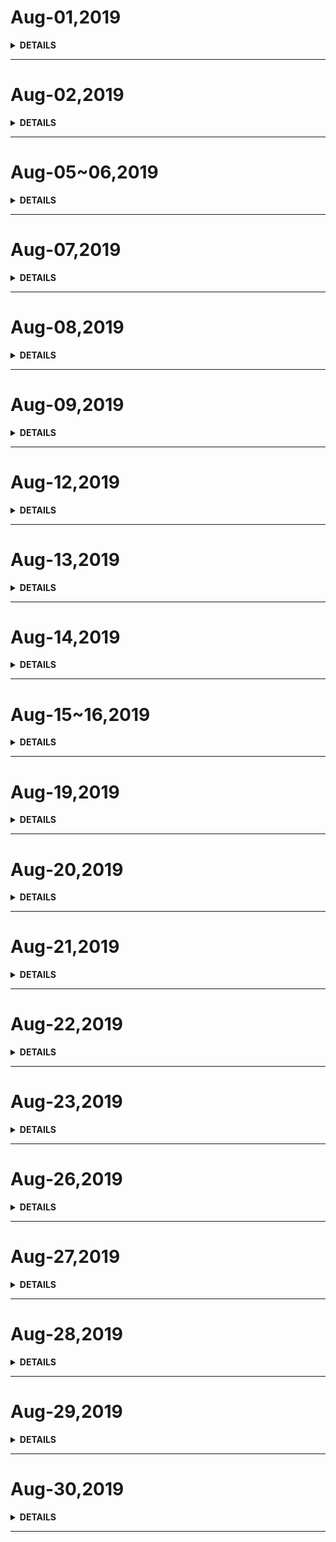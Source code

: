 # Aug-01,2019

<details><summary><b>DETAILS</b></summary>
<p>

## **Daily Sentence**
#### 博弈论相关讨论
> 今天看到一道非常有意思的关于博弈论的题目，感觉非常非常的有意思。在此之前先讲个故事，以下的故事情节设计主要是为了说清楚这个题目。

> 那么我就开始讲故事了：

> 那是在某年某月的某一日，你所在的村子里突然国王来视察了，国王来视察主要因为听说你们村有三个骁勇善战的士兵逃避在家。

> 国王偷偷的进村后，发现三个士兵聚在一起斗地主。

> 桌子上零零碎碎的有几百个金币，看得出这个逃兵士兵玩的很嗨。

> 国王看着他们玩了一会，思索了一阵后，于是上前问道：能不能加上我一块玩啊，看你们好嗨哦。

> 士兵三个看着这个不速之客，穿的花枝招展的想必非常有钱，其中一人问道：斗地主三个玩最有意思，加上你我们玩还有什么意思啊？

> 国王说道：那要不这样吧，我出一万金币，你们不用出钱，我制定一个规则，咱们一起玩怎么样？

> 三个士兵均感叹这么好的事，且先听听这个不差钱的人怎么说。

> 国王吩咐下人往桌上摆了一万金币，说道：

> 这里是一万金币，你们三个人中自己讨论如何分配这一万金币，但是有以下条件：

> 1.你们必须是依次按顺序出金币的分配方案。
> 2.全部人员进行分配方案的投票（包含自己也能对自己投票）。
> 3.投票人数直到大于你们总人数的1/2（不包含1/2）的人同意金币的分配方案后，则游戏结束。若小于等于1/2，则分配方案的人被处死，游戏继续，被处死的自然不能进行后续的投票。

> 国王说完之后，这三个士兵便陷入了深思之中......

> 那么问题来了：如果你是三个士兵中的一员，你会选择第几个进行金币的方案分配？你会怎么分配？

> 这是一道很有意思的博弈论题，在进行如上思考之前，我们有两个条件也是必须要遵循的（这两个条件很重要，请牢记在心在代入思考）：

> 1. 这三个士兵都是绝顶聪明的人，且他们是理性的。
> 2. 这三个士兵的人性都是丑恶的。

> 然后到此为止，题目讲解完毕，你现在可以完全忽略刚才那个不怎么样的故事，对这个金币分配方案进行思考。

> 如果是你，你会怎么选择呢？
</p>
</details>

---

# Aug-02,2019

<details><summary><b>DETAILS</b></summary>
<p>

## **Daily Sentence**
#### <u>*Some people hear theirs own inner voices with great clearness.And they live by what they hear.Such people become crazy,or they become legends*</u>
> 有些人能清楚的听清自己内心深处的声音，并以此行事。这些人要成了疯子，要么变成了传奇。

## **Plan**
|      标签      | 记录  | 评价  |
| :------------: | :---: | :---: |
| 学习TypeScript |   简单瞅了一眼    |  ⭐⭐   |

</p>
</details>

---
# Aug-05~06,2019

<details><summary><b>DETAILS</b></summary>
<p>

## **Daily Sentence**
#### <u>*Today is a begin!*</u>
> Today is a begin

## **Plan**
|        标签         |    记录    | 评价  |
| :-----------------: | :--------: | :---: |
| aiyouH5项目开发记录 | 一点点填坑 |  ⭐⭐   |

## **Record**
##### stylus记录
> + 语法方面、不用括号、层层嵌套
> + 全局引入css样式，$
> + 也可以全局引入一个CSS方法

#### 1像素边框问题
> 引入了border.css之后,可以直接使用class。比如`<div class="border-bottom"></div>`

#### 引入iview-UI组件库
> 出现一个问题：npm install iview的时候，总是不正确，后来发现是版本的问题。  
> 然后，新建了一个工具类文件，将iview的按需引入组件，减少体积。

#### 引入vue-awesome-swiper
> 使用很简单，直接看swiper官方文档就好了。

#### better-scroll
> + npm install better-scroll --save  
> + 在我的现在开发的这个项目中，home页面：
>
>    .main
>   position absolute
>    top 0
>    left 0
>   right 0
>    bottom 0
>    overflow hidden
>   ……………………
>   import Bscroll from 'better-scroll'
>   ……………………
>   this.scroll = new Bscroll(this.$refs.mainwapper)----mounted中

</p>
</details>

---

# Aug-07,2019

<details><summary><b>DETAILS</b></summary>
<p>

## **Daily Sentence**
#### <u>*Dont't foget the things you once owned.Treasure the things you cann't get. Dont't give up the things that belong to you and keep those lost things in memeory.*</u>
> 曾经拥有的，不要忘记。不能得到的，更要珍惜。属于自己的，不要放弃。已经失去的，留作回忆。

## **Plan**
|      标签       | 记录  | 评价  |
| :-------------: | :---: | :---: |
| aiyouH5项目构建 |       |  ⭐⭐   |
|                 |       |       |


## **Record**
---
#### 关于iview的按需引用
> Yesterday night,那个ivew的下拉就是整不出来，今天终于试了出来，原因是这样的:  
> 从官网上我们可以看到按需引用是这么说的：
> + 借助插件 babel-plugin-import可以实现按需加载组件，减少文件体积。首先安装，并在文件 .babelrc 中配置：  
> + 然后这样按需引入组件，就可以减小体积了：  
>     
>     import { Button, Table } from 'iview';
>    Vue.component('Button', Button);
> +`特别提醒`：按需引用仍然需要导入样式，即在 main.js 或根组件执行 import 'iview/dist/styles/iview.css';

> 而我因为使用了`import iview from './assets/utils/iview'`这样的方法，上面的特别提醒说好了在main.js中引入，而我却在ivew.js中引入了，故而产生了问题。

> 没有想到的：后来又有问题了，点击又无缘无故没有反映了，然后我把之前的那个fastclick注释掉的东西放开就可以了。

#### axios学习
> + axios请求方法：get\post\put\patch\delete\
> `get`: 获取数据  
> `post`: 提交数据（表单提交、文件上传）  
> `put\patch`: 更新数据，`put`将所有数据推送到后端，`patch`只将修改的数据推送  
> `delete`: 删除数据

> + 数据上传的两种方式：`form data`(表单提交图片、文件上传) 和`application json`
> 
> + axios并发请求
>
>     axios.all([
>         axios.get('/index.json'),
>         axios.get('/home/json')]
>     ).then(axios.spread((dataindex,datahome) =>{
>       console.log(dataindex)
>       console.log(datahome)
>     }))
> 
> + axios创建实例--用于请求不同的域名或者超时时间的时候有用
> 
>   let instance = axios.create({
>       baseURL:'https://locahost:8080',
>       timeout:1000
>   })
>   instance.get('./data.json').then( res=> {})
> 
> + axios配置参数
>   `baseURL`:请求的域名或者基本地址。
>   `timeout`:接口超时时间设置
>   `url`: 请求的路径
>   `method`: 请求方法（五个）
>   `headers`:设置请求头
>   `params`:请求参数拼接在url上
>   `data`: 请求参数放在请求体上
> 
> + axios:全局配置、实例配置、请求配置
> 全局配置：axios.default.beseURL、axiso.default.timeout
> 实例配置如上代码
> 请求配置如上代码
>  
> + 拦截器
> 在请求或响应被处理前拦截他们处理，可分为`请求拦截器`和`响应拦截器`
> axios.interceptors.request(response).use( config => {
>   //在发送请求前做些什么
>   return config
> },err => {
>   //请求错误的时候做点什么
>   return Promise.reject(err)
> })
> 
> 
> 
> 引申一：路由组件采用按需加载。
>  

</p>
</details>

---
# Aug-08,2019

<details><summary><b>DETAILS</b></summary>
<p>

## **Daily Sentence**
#### <u>*It doesn't matter if the guy is perfect or the girl is perfect, as long as they are perfect for each other.*</u>
> 那个小伙子是否完美，或者那个姑娘是否完美都不重要，只要他们珠联璧合。

## **Plan**
|        标签         | 记录  | 评价  |
| :-----------------: | :---: | :---: |
| axios封装，项目运用 |       |  ⭐⭐   |
| 图片优化文章的学习  |       |       |
| vant组件的引入使用  |       |       |

## **Goals**
> 今天主要首先学会vant-UI组件的灵活使用。   
> 如果还有时间、心情的话对axios的使用进行封装并在醒目中进行测试。  
> 最后实在还有时间的话，对图片优化的文章进行透透的学习。  
> 

</p>
</details>

---

# Aug-09,2019

<details><summary><b>DETAILS</b></summary>
<p>

## **Daily Sentence**
#### <u>*The truth is a beautiful and terrible thing,and should therefore be treated with great caution.*</u>
> 真相是一种美丽又可怕的东西，需要格外谨慎地对待。

## **Record**
> 今日首先主要是解决压缩文件的显示问题。

> 然后调试接口，对axios进行封装，接口数据读取流畅、代码清晰。

> iview-UI组件适合PC端、vant适合移动端但是书写起来总觉不对劲，所以了解一下elmentUI。

## **Summary**
|        标签        |         记录          | 评价  |
| :----------------: | :-------------------: | :---: |
| 压缩文件的显示问题 | 浏览器缓存问题，无bug |  ⭐⭐   |

</p>
</details>

---
# Aug-12,2019

<details><summary><b>DETAILS</b></summary>
<p>

## **Daily Sentence**
#### <u>*I was blessed to hava in my life.When I look back on these days,I'll look and see your face.You were right there for me.*</u>
> 在我的生命中有你是多么的幸运。当我回忆过去，眼前就会浮现你的脸庞，你总在那守候着我。


## **Plan**
>这里记录我的一天，需要去留意的事。

> + 首先对之前遗留的关于jsonp的学习，继续进行。
> + 其次整理一下已经写过的关于Vue2.0音乐的文章，对知识点进行梳理。
> 
## **Summary**

|            标签            |                        记录                        | 评价  |
| :------------------------: | :------------------------------------------------: | :---: |
| Vue-2.0音乐APP文章重新梳理 | 之前写了八章的内容，今天重新整理了四章，做了个回顾 |  ⭐⭐⭐  |
|    JSONP原理语法的掌握     |            简单梳理了一下，对其API了解             |  ⭐⭐⭐  |

</p>
</details>

---

# Aug-13,2019

<details><summary><b>DETAILS</b></summary>
<p>

## **Daily Sentence**
#### <u>*Excuse me,Can I change my order please*</u>
> 打扰一下，我能换个菜吗？
#### <u>*I hear what you say.*</u>
> 别再啰嗦了。
 #### <u>*Shake a leg*</u>
>快点，别墨迹了！（hurry）


## **Plan**
>这里记录我的一天，需要去留意的事。

> + 把Vue-2.0音乐APP第四章内容再次整理。
> + 将能用到的功能添加至aiyouH5项目
> 
## **Summary**

|       标签        |                记录                 | 评价  |
| :---------------: | :---------------------------------: | :---: |
| 项目aiyouH5的开发 |   今天主要是对项目接口等做了封装    |  ⭐⭐⭐  |
|    第四章内容     | Tonight对第四章内容做了一个新的补充 |  ⭐⭐⭐  |

</p>
</details>

---
# Aug-14,2019

<details><summary><b>DETAILS</b></summary>
<p>

## **Daily Sentence**
> 英语里面礼貌的口语：
#### <u>*May I have your name ?*</u>
#### <u>*Please have a seat.*</u>
#### <u>*Anything will do.*</u>
#### <u>*What's your question ?*</u>
#### <u>*After you*</u>

## **Plan**
>这里记录我的一天，需要去留意的事。
> 

## **Summary**
| 标签  | 记录  | 评价  |
| :---: | :---: | :---: |
|       |       | ⭐⭐  |
|       |       |       |
|       |       |       |


</p>
</details>

---

# Aug-15~16,2019

<details><summary><b>DETAILS</b></summary>
<p>

#### 昨日跟今日的日志没有写，主要是将aiyouh5的项目进行了一版测试与上线。

> + iOS微信版本中，input框失去焦点、键盘收起后不能再次点击的问题处理 
> + nginx反向代理，不能访问接口的问题处理 
> + 等一系列问题处理。 

> 眨眼之间，今天又来到了周五，时间真的飞快，where is my goal? I still search it!

> 就想小学总是盼望着周末的到来一样，不知不觉又回到了最初的起点，每周都在盼望着周末的到来，有时候我想是我想盼望着周末的到来，还是体制让我盼望着周末的到来，我其实挺喜欢工作的啊，但是毕竟很多人工作是厌烦、劳累的，只有那些享受工作带给自己乐趣且拿着高薪的人，感觉生活的充实与美好。

> 我们作为一个个体工作时间久了，可能乐趣不太好找，但是如果想要高薪的话，我觉得还是相对来说容易的，只要见贤思齐焉的努力就好了。

>周末快乐！
</p>
</details>

---
# Aug-19,2019

<details><summary><b>DETAILS</b></summary>
<p>

## **Daily Sentence**
#### <u>*Miracles sometimes occur,but one has to work terribly for them.*</u>
> 奇迹有时候是会发生的，但是你得为之拼命。

## **Plan**
>这里记录我的一天，需要去留意的事。

> 什么也没干。

</p>
</details>

---

# Aug-20,2019

<details><summary><b>DETAILS</b></summary>
<p>

## **Daily Sentence**
#### <u>*We all live past,We take a minute to know someone,one hour to like someone,and one day to love someone,but the whole life to forget someone.*</u>

## **Plan**
>这里记录我的一天，需要去留意的事。

> 掘金小册关于《前端性能优化》的学习。


## **Summary**
> 写《刑事附带民事起诉状》文档。
> 关于aiyouH5的项目也没有了下文，两天的时间没有任何的进展，心中不免产生一丝的焦虑，甚至两丝。

> 不知道是否有妄想迫害症，对于未知的事物总是有一种莫须有的不安全感，那个时候，心中的坚定乐观、真诚、诚实、不知怕了什么，不敢出面。

> 归根结底还是没有找到心中的追求。

</p>
</details>

---
# Aug-21,2019

<details><summary><b>DETAILS</b></summary>
<p>

## **Daily Sentence**
#### <u>*The secret of being miserable is to have ieisure to bother about whether you are happy or not*</u>
> 痛苦的秘密在于有闲工夫担心自己是否幸福。

## **Plan**
> 这里记录我的一天，需要去留意的事。

> 完善《刑事附带民事起诉状》文档。
> aiyouH5项目关于爱心轨迹模块、完善。
> Vue.js官方文档的再次学习，总结成一篇博客。
## **Summary**
> 以上全部完成，只是博客写了一些，还需继续总结。

</p>
</details>

---

# Aug-22,2019

<details><summary><b>DETAILS</b></summary>
<p>

## **Daily Sentence**
#### <u>*The important thing in life is to have a great aim and the determination to attain it.*</u>
> 人生重要的事情就是确定一个伟大的目标，并决心实现它。

## **Plan**
>这里记录我的一天，需要去留意的事。

> No.1：继续过Vue.js的官方文档，完善博客内容。
> No.2:《人类简史》

## **Summary**
|    标签    |              记录              | 评价  |
| :--------: | :----------------------------: | :---: |
| Vue.js文档 |   文档过到后面又开始耍无赖了   |  ⭐⭐   |
|  人类简史  | 读史让人明智，但却不能心存怨念 |  ⭐⭐   |



</p>
</details>

---
# Aug-23,2019

<details><summary><b>DETAILS</b></summary>
<p>

## **Daily Sentence**
#### <u>*If a man empries his purse into hie head. no man can take it away from him.An investment in knowleage always pays the best interset.*</u>
> 倾尽所有追求知识，没有人能夺走它；向知识投资，收益最佳。

## **Plan**
>这里记录我的一天，需要去留意的事。

> No1.继续整理Vue2.0APP音乐项目。

## **Summary**
| 标签  | 记录  | 评价  |
| :---: | :---: | :---: |
|       |       | ⭐⭐  |



</p>
</details>

---

# Aug-26,2019

<details><summary><b>DETAILS</b></summary>
<p>

## **Daily Sentence**
#### <u>*如果看够了不对的，质疑的、怀疑的、过于不反常的，那么接下里的一步：应该去追求那些你认为对的，值得去追寻的东西。*</u>

## **Plan**
> 这里记录我的一天，需要去留意的事。
> First of all,最重要的一件事是上周的周分享停滞了一下下，不论如何今天得补上了。
> Second,继续对Vue-2.0APP音乐的学习贯彻到底。

## **Summary**
> 上周的周分享没有什么干货，简单的告诫了一下自己要去追寻对的事情，不要在其它事情上浪费太多脑细胞。

> 在Vue2.0的音乐APP学习中，关于音乐的播放地址拿到后不能播放的问题，困扰了许久，最后还是没有解决。

> 晚上回家本来准备继续整整关于音乐播放没有声音的问题，然后为了学会英语，又看了一遍《功夫熊猫》。之所以回想起这个电影，是因为在金山词霸APP上视频英语中看到龟仙人对Kung FU Panda 的教诲：'Yesterdat is a history,Tomorrow is a mystery,But Today is a gift,This is why it is called today is "Precent"'.

> 细水长流也好，虽然收获不是很多，但是在开始养成一个用碎片时间去贯彻终生英语学习的目标，也算是甚好的！

</p>
</details>

---
# Aug-27,2019

<details><summary><b>DETAILS</b></summary>
<p>

## **Daily Sentence**
#### <u>*But I didn't know who I was.How could I? And how could any of us?*</u>
#### <u>*Because for the first 25years of our lives,we are trained to listen to voices that not our own.*</u>
#### <u>*Parent and professors fill our heads with wisedom and information, and then employers and mentors take their place and explain how this world really works.*</u>
> 《Back to Campus 》---Steven Spielberg.

## **Plan**
> 这里记录我的一天，需要去留意的事。
> 
> 不论如何，播放器的音乐得出声音了。
> 
## **Summary**
> 谁曾想到音乐不出声的原因竟然为监听单词`watch`写错了。

> 然后继续跟着课程嘚吧嘚的学习了会，差不多算是攒出来一章，只是代码跟着敲完了，文章的总结还得后续的跟进啊。

> 今天aliya去学车，晚上我还没想好到底回家还是去小盘子那里，下班！

> 去了小盘子那里。

</p>
</details>

---

# Aug-28,2019

<details><summary><b>DETAILS</b></summary>
<p>

## **Daily Sentence**
#### <u>*Only those who have the patience to do simple things perfectly ever acquire the skill to do difficult easily.*</u>
> 只有有耐心圆满完成简单工作的人，才能轻而易举地完成困难的事。

## **Plan**
>这里记录我的一天，需要去留意的事。

> Vue2.0APP音乐首先将第七章代码跟随编写完毕，完后两篇文章用来记录知识点。
> 估计今天也就差不多了。

## **Summary**
> 今天主要是跟着课程写了写代码，播放器的播放还有歌词的显示完毕，推荐客单向music-list数据传送完毕。

> 差不多就是跟着课程敲代码，没有过多的知识总结，也就是第一遍跟着课程走一走。

> 惊讶别人家的前端开发工程师怎么这么牛叉，我还需要多少的时辰与努力还有天赋才能追的上呢？



</p>
</details>

---
# Aug-29,2019

<details><summary><b>DETAILS</b></summary>
<p>

## **Daily Sentence**
#### <u>*Life can only be understood backwrads,but it must be lived forwards.*</u>
> 要理解人生，需要向后看，但要更好地活着必须向前看。

## **Plan**
>这里记录我的一天，需要去留意的事。

>继续写写Vue2.0的视频教程吧，处处都是知识点，处处教育我们如何做人。

## **Summary**
> 继续从视频中学习，开始有了一点门路，有了那么一些感觉，翻来覆去其实就是那么几下子。

> 今天主要是将排行页面做了一个学习与代码的开发。

> 今天下班的路上还可以看一看崔老师的《有话说》，敢于写书的人，写出来让别人去评判，这家伙，都是脸皮厚、差不多也算行的正的人。


</p>
</details>

---

# Aug-30,2019

<details><summary><b>DETAILS</b></summary>
<p>

## **Daily Sentence**
#### <u>*Today is a Friday,Nice Day!*</u>

## **Plan**
>这里记录我的一天，需要去留意的事。
> 这家伙，没有想到，整个一周都在学习Vue2.0的视频课，进展竟然是这么的慢，今天得下点功夫去好好学一会了。

## **Summary**
> 说好了的好好学习，到了下午三点多就什么也不想干了。

> 驱动力啊驱动力，年纪也不小了，怎么还是耐不住性子呢？

> 其实也没什么，可能也正常吧，又何必让自己活得太累呢。

</p>
</details>

---
